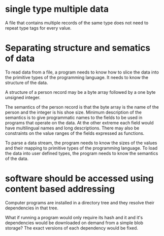 # single type multiple data
A file that contains multiple records of the same type does not need to repeat type tags for every value.

# Separating structure and sematics of data
To read data from a file, a program needs to know how to slice the data into the primitive types of the programming language. It needs to know the structure of the data.

A structure of a person record may be a byte array followed by a one byte unsigned integer.

The semantics of the person record is that the byte array is the name of the person and the integer is his shoe size. Minimum description of the semantics is to give programmatic names to the fields to be used in programs that operate on the data. At the other extreme each field would have multilingual names and long descriptions. There may also be constraints on the value ranges of the fields expressed as functions.

To parse a data stream, the program needs to know the sizes of the values and their mapping to primitive types of the programming language. To load the data into user defined types, the program needs to know the semantics of the data.

# software should be accessed using content based addressing
Computer programs are installed in a directory tree and they resolve their dependencies in that tree.

What if running a program would only require its hash and it and it's dependencies would be downloaded on demand from a simple blob storage? The exact versions of each dependency would be fixed.